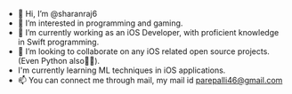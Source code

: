 - 👋 Hi, I’m @sharanraj6
- 👀 I’m interested in programming and gaming.
- 🌱 I’m currently working as an iOS Developer, with proficient knowledge in Swift programming.
- 💞️ I’m looking to collaborate on any iOS related open source projects.(Even Python also👍🏻). 
- I'm currently learning ML techniques in iOS applications.
- 📫 You can connect me through mail, my mail id parepalli46@gmail.com

<!---
sharanraj6/sharanraj6 is a ✨ special ✨ repository because its `README.md` (this file) appears on your GitHub profile.
You can click the Preview link to take a look at your changes.
--->
